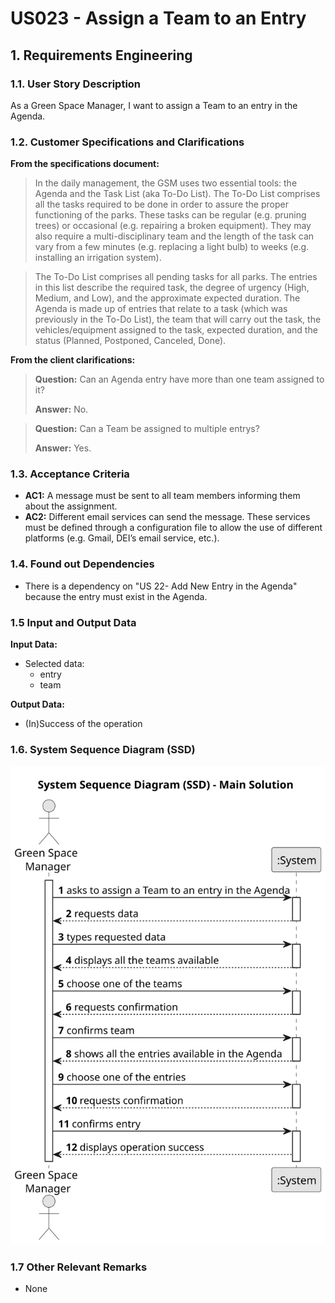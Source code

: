 # US023 - Assign a Team to an Entry


## 1. Requirements Engineering

### 1.1. User Story Description

As a Green Space Manager, I want to assign a Team to an entry in the Agenda.

### 1.2. Customer Specifications and Clarifications 

**From the specifications document:**

> In the daily management, the GSM uses two essential tools: the Agenda and the Task List (aka To-Do List). The To-Do List comprises all the tasks required to be done in order to assure the proper functioning of the parks. These tasks can be regular (e.g. pruning trees) or occasional (e.g. repairing a broken  equipment). They may also require a multi-disciplinary team and the length of the task can vary from a few minutes (e.g. replacing a light bulb) to weeks (e.g. installing an irrigation system).

> The To-Do List comprises all pending tasks for all parks. The entries in this list describe the required task, the degree of urgency (High, Medium, and Low), and the approximate expected duration. The Agenda is made up of entries that relate to a task (which was previously in the To-Do List), the team that will carry out the task, the vehicles/equipment assigned to the task, expected duration, and the status (Planned, Postponed, Canceled, Done).


**From the client clarifications:**

> **Question:** Can an Agenda entry have more than one team assigned to it?
>
> **Answer:** No.

> **Question:** Can a Team be assigned to multiple entrys?
>
> **Answer:** Yes.

### 1.3. Acceptance Criteria

* **AC1:** A message must be sent to all team members informing
  them about the assignment.
* **AC2:** Different email services can send the message. These services must be defined through a configuration file to allow the use
  of different platforms (e.g. Gmail, DEI’s email service, etc.).

### 1.4. Found out Dependencies

* There is a dependency on "US 22- Add New Entry in the Agenda" because the entry must exist in the Agenda.

### 1.5 Input and Output Data

**Input Data:**
* Selected data:
    * entry
    * team

**Output Data:**

* (In)Success of the operation



### 1.6. System Sequence Diagram (SSD)

![System Sequence Diagram](svg/us023-system-sequence-diagram-main-solution.svg)

### 1.7 Other Relevant Remarks

* None